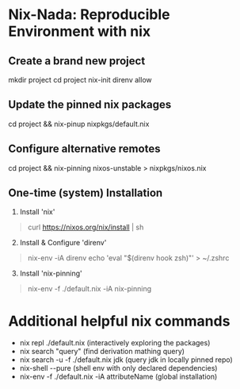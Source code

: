 # Nix-Nada: Reproducible Environment with nix

## Create a brand new project

mkdir project
cd project
nix-init
direnv allow

## Update the pinned nix packages

cd project && nix-pinup nixpkgs/default.nix

## Configure alternative remotes

cd project && nix-pinning nixos-unstable > nixpkgs/nixos.nix

## One-time (system) Installation

1) Install 'nix' [](https://nixos.org/nix/download.html)

  > curl https://nixos.org/nix/install | sh

2) Install & Configure 'direnv'

  > nix-env -iA direnv
  > echo 'eval "$(direnv hook zsh)"' > ~/.zshrc

3) Install 'nix-pinning'

  > nix-env -f ./default.nix -iA nix-pinning


# Additional helpful nix commands

- nix repl ./default.nix    (interactively exploring the packages)
- nix search "query"        (find derivation mathing query)
- nix search -u -f ./default.nix jdk (query jdk in locally pinned repo)
- nix-shell --pure          (shell env with only declared dependencies)
- nix-env -f ./default.nix -iA attributeName (global installation)
